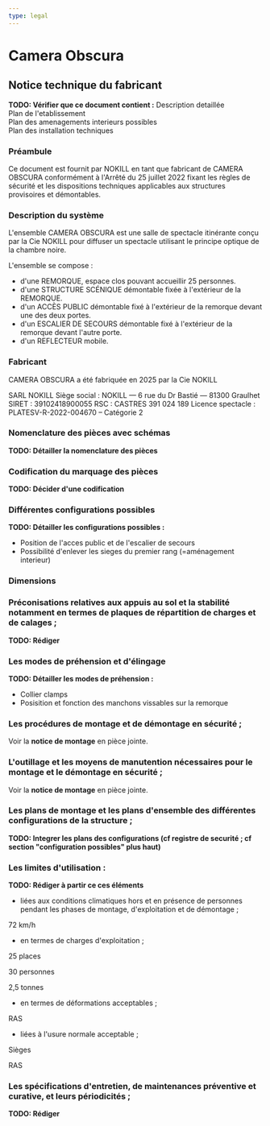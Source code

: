 ```yaml
---
type: legal
---
```


# Camera Obscura

## Notice technique du fabricant

__TODO: Vérifier que ce document contient :__
Description detaillée  
Plan de l'etablissement  
Plan des amenagements interieurs possibles  
Plan des installation techniques

### Préambule

Ce document est fournit par NOKILL en tant que fabricant de CAMERA OBSCURA conformément à l'Arrêté du 25 juillet 2022 fixant les règles de sécurité et les dispositions techniques applicables aux structures provisoires et démontables.

### Description du système

L'ensemble CAMERA OBSCURA est une salle de spectacle itinérante conçu par la Cie NOKILL pour diffuser un spectacle utilisant le principe optique de la chambre noire.

L'ensemble se compose :

- d'une REMORQUE, espace clos pouvant accueillir 25 personnes.
- d'une STRUCTURE SCÉNIQUE démontable fixée à l'extérieur de la REMORQUE.
- d'un ACCÈS PUBLIC démontable fixé à l'extérieur de la remorque devant une des deux portes.
- d'un ESCALIER DE SECOURS démontable fixé à l'extérieur de la remorque devant l'autre porte.
- d'un REFLECTEUR mobile.

### Fabricant

CAMERA OBSCURA a été fabriquée en 2025 par la Cie NOKILL

SARL NOKILL
Siège social : NOKILL — 6 rue du Dr Bastié — 81300 Graulhet
SIRET :	39102418900055
RSC : CASTRES 391 024 189
Licence spectacle :	PLATESV-R-2022-004670 – Catégorie 2

### Nomenclature des pièces avec schémas

__TODO: Détailler la nomenclature des pièces__

### Codification du marquage des pièces

__TODO: Décider d'une codification__

### Différentes configurations possibles

__TODO: Détailler les configurations possibles :__

- Position de l'acces public et de l'escalier de secours
- Possibilité d'enlever les sieges du premier rang (=aménagement interieur)

### Dimensions

### Préconisations relatives aux appuis au sol et la stabilité notamment en termes de plaques de répartition de charges et de calages ;

__TODO: Rédiger__

### Les modes de préhension et d'élingage

__TODO: Détailler les modes de préhension :__

- Collier clamps
- Posisition et fonction des manchons vissables sur la remorque

### Les procédures de montage et de démontage en sécurité ;

Voir la **notice de montage** en pièce jointe.

### L'outillage et les moyens de manutention nécessaires pour le montage et le démontage en sécurité ;

Voir la **notice de montage** en pièce jointe.

### Les plans de montage et les plans d'ensemble des différentes configurations de la structure ;

__TODO: Integrer les plans des configurations (cf registre de securité ; cf section "configuration possibles" plus haut)__

### Les limites d'utilisation :

__TODO:  Rédiger à partir ce ces éléments__

- liées aux conditions climatiques hors et en présence de personnes pendant les phases de montage, d'exploitation et de démontage ;

72 km/h

- en termes de charges d'exploitation ;

25 places

30 personnes

2,5 tonnes


- en termes de déformations acceptables ;

RAS

- liées à l'usure normale acceptable ;

Sièges

RAS


### Les spécifications d'entretien, de maintenances préventive et curative, et leurs périodicités ;

__TODO:  Rédiger__
